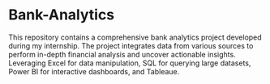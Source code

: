# Bank-Analytics
This repository contains a comprehensive bank analytics project developed during my internship. The project integrates data from various sources to perform in-depth financial analysis and uncover actionable insights. Leveraging Excel for data manipulation, SQL for querying large datasets, Power BI for interactive dashboards, and Tableaue.
